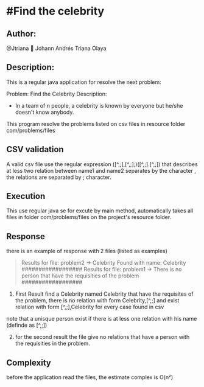 #Find the celebrity
=========================================================================

## Author:
@Jtriana :snake:
Johann Andrés Triana Olaya
## Description:
This is a regular java application for resolve the next problem:

Problem: Find the Celebrity
Description:
- In a team of n people, a celebrity is known by everyone but he/she doesn't know anybody.

This program resolve the problems listed on csv files in resource folder com/problems/files

## CSV validation

A valid csv file use the regular expression ([^,;],[^,;];)([^,;].[^,;]) that describes at less two relation between name1 and name2 separates by the character ,
the relations are separated by ; character.


## Execution
This use regular java se for excute by main method, automatically takes all files in folder com/problems/files on the project's resource folder.

## Response

there is an example of response with 2 files (listed as examples)

> Results for file: problem2 -> 
> Celebrity Found with name: Celebrity
> ##################
> Results for file: problem1 -> 
> There is no person that have the requisities of the problem
> ##################

1) First Result find a Celebrity named Celebrity that have the requisites of the problem, there is no relation with form Celebrity,[^,;] and exist relation with form [^,;],Celebrity for every case found in csv

note that a unisque person exist if there is at less one relation with his name (definde as [^,;]) 

2) for the second result the file give no relations that have a person with the requisities in the problem. 

## Complexity

before the application read the files, the estimate complex is O(n²) 
